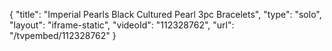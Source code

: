 {
    "title": "Imperial Pearls Black Cultured Pearl 3pc Bracelets",
    "type": "solo",
    "layout": "iframe-static",
    "videoId": "112328762",
    "url": "\/tvpembed\/112328762"
}